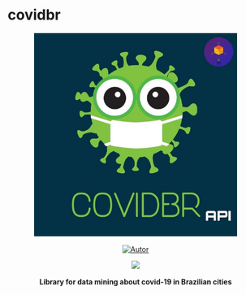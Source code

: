 # covidbr
<div align='center'>

<img height='400' width='400' src='https://raw.githubusercontent.com/gpftc/covid_br/main/covidbr/img/covidbr_logo.png'>
<br/>

<a href="https://github.com/perseu912"><img title="Autor" src="https://img.shields.io/badge/Autor-reynan_br-blue.svg?style=for-the-badge&logo=github"></a>
<br>
<p>
<a href='http://dgp.cnpq.br/dgp/espelhogrupo/0180330616769073'><img src='https://shields.io/badge/cnpq-grupo_de_fisica_computacional_ifsertao--pe-blueviolet?logo=appveyor&style=for-the-badge'></a>
</p>
<b> Library for data mining about covid-19 in Brazilian cities</b>
</div>

##
